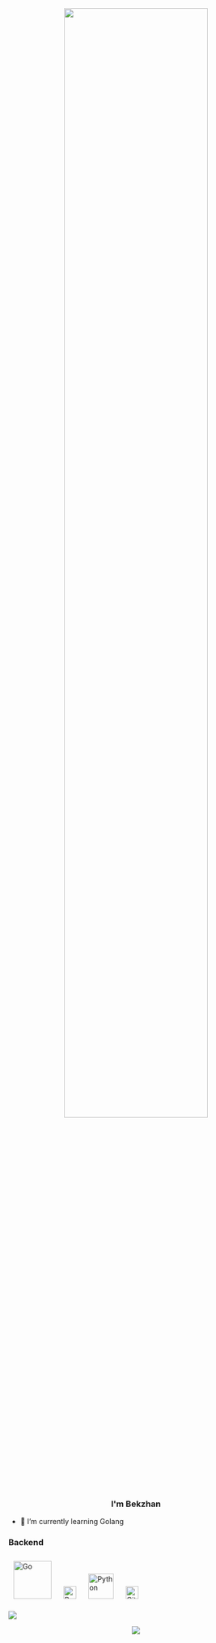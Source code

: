 <!---
head
-->
<div align="center">
<img src="https://rishavanand.github.io/static/images/greetings.gif" align="center" style="width: 75%" />
</div>  
  
### <div align="center">I'm Bekzhan</div>  
  
- 🌱 I’m currently learning Golang  

<!---
knowlage
-->

### Backend  
 
  <a href="https://go.dev/" target="_blank"><img style="margin: 10px" src="https://profilinator.rishav.dev/skills-assets/go-original.svg" alt="Go" height="75" /></a> <a href="https://www.gnu.org/software/bash/" target="_blank"><img style="margin: 10px" src="https://profilinator.rishav.dev/skills-assets/gnu_bash-icon.svg" alt="Bash" height="25" /></a> <a href="https://www.python.org/" target="_blank"><img style="margin: 10px" src="https://profilinator.rishav.dev/skills-assets/python-original.svg" alt="Python" height="50" /></a> <a href="https://github.com/" target="_blank"><img style="margin: 10px" src="https://profilinator.rishav.dev/skills-assets/git-scm-icon.svg" alt="Git" height="25" /></a>   

<!---
stat
-->
![](https://github-readme-streak-stats.herokuapp.com/?user=ornbkzhn&theme=dark&hide_border=false)<br/>

<!---
visits
-->
<div align="center">
<img src="https://komarev.com/ghpvc/?username=ornbkzhn&&style=flat-square" align="center" />
</div>  
  
  
